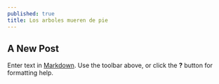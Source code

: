 ```yaml
---
published: true
title: Los arboles mueren de pie
---
```

## A New Post

Enter text in [Markdown](http://daringfireball.net/projects/markdown/). Use the toolbar above, or click the **?** button for formatting help.
